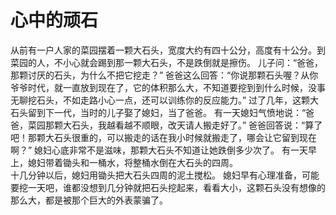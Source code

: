# 心中的顽石

从前有一户人家的菜园摆着一颗大石头，宽度大约有四十公分，高度有十公分。到菜园的人，不小心就会踢到那一颗大石头，不是跌倒就是擦伤。 
儿子问：“爸爸，那颗讨厌的石头，为什么不把它挖走？” 
爸爸这么回答：“你说那颗石头喔？从你爷爷时代，就一直放到现在了，它的体积那么大，不知道要挖到到什么时候，没事无聊挖石头，不如走路小心一点，还可以训练你的反应能力。” 
过了几年，这颗大石头留到下一代，当时的儿子娶了媳妇，当了爸爸。 
有一天媳妇气愤地说：“爸爸，菜园那颗大石头，我越看越不顺眼，改天请人搬走好了。” 
爸爸回答说：“算了吧！那颗大石头很重的，可以搬走的话在我小时候就搬走了，哪会让它留到现在啊？” 
媳妇心底非常不是滋味，那颗大石头不知道让她跌倒多少次了。 
有一天早上，媳妇带着锄头和一桶水，将整桶水倒在大石头的四周。  
十几分钟以后，媳妇用锄头把大石头四周的泥土搅松。 
媳妇早有心理准备，可能要挖一天吧，谁都没想到几分钟就把石头挖起来，看看大小，这颗石头没有想像的那么大，都是被那个巨大的外表蒙骗了。
  